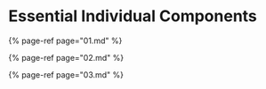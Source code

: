 # Essential Individual Components

{% page-ref page="01.md" %}

{% page-ref page="02.md" %}

{% page-ref page="03.md" %}
